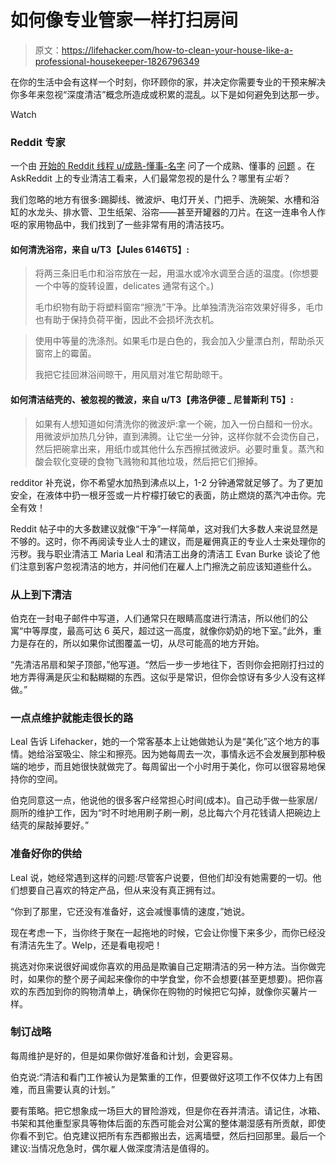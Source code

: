 # 如何像专业管家一样打扫房间

> 原文：<https://lifehacker.com/how-to-clean-your-house-like-a-professional-housekeeper-1826796349>

在你的生活中会有这样一个时刻，你环顾你的家，并决定你需要专业的干预来解决你多年来忽视“深度清洁”概念所造成或积累的混乱。以下是如何避免到达那一步。

Watch

### Reddit 专家

一个由 [开始的 Reddit 线程 u/成熟-懂事-名字](https://www.reddit.com/user/mature-sensible-name) 问了一个成熟、懂事的 [问题](https://www.reddit.com/r/AskReddit/comments/8qfm3u/professional_house_cleaners_of_reddit_what_do/) 。在 AskReddit 上的专业清洁工看来，人们最常忽视的是什么？哪里有*尘垢*？

我们忽略的地方有很多:踢脚线、微波炉、电灯开关、门把手、洗碗架、水槽和浴缸的水龙头、排水管、卫生纸架、浴帘——甚至开罐器的刀片。在这一连串令人作呕的家用物品中，我们找到了一些非常有用的清洁技巧。

#### **如何清洗浴帘**，来自 u/T3【Jules 6146T5】:

> 将两三条旧毛巾和浴帘放在一起，用温水或冷水调至合适的温度。(你想要一个中等的旋转设置，delicates 通常有这个。)
> 
> 毛巾织物有助于将塑料窗帘“擦洗”干净。比单独清洗浴帘效果好得多，毛巾也有助于保持负荷平衡，因此不会损坏洗衣机。

> 使用中等量的洗涤剂。如果毛巾是白色的，我会加入少量漂白剂，帮助杀灭窗帘上的霉菌。
> 
> 我把它挂回淋浴间晾干，用风扇对准它帮助晾干。

#### **如何清洁结壳的、被忽视的微波**，来自 u/T3【弗洛伊德 _ 尼普斯利 T5】:

> 如果有人想知道如何清洗你的微波炉:拿一个碗，加入一份白醋和一份水。用微波炉加热几分钟，直到沸腾。让它坐一分钟，这样你就不会烫伤自己，然后把碗拿出来，用纸巾或其他什么东西擦拭微波炉。必要时重复。蒸汽和酸会软化变硬的食物飞溅物和其他垃圾，然后把它们擦掉。

redditor 补充说，你不希望水加热到沸点以上，1-2 分钟通常就足够了。为了更加安全，在液体中扔一根牙签或一片柠檬打破它的表面，防止燃烧的蒸汽冲击你。完全有效！

Reddit 帖子中的大多数建议就像“干净”一样简单，这对我们大多数人来说显然是不够的。这时，你不再阅读专业人士的建议，而是雇佣真正的专业人士来处理你的污秽。我与职业清洁工 Maria Leal 和清洁工出身的清洁工 Evan Burke 谈论了他们注意到客户忽视清洁的地方，并问他们在雇人上门擦洗之前应该知道些什么。

### 从上到下清洁

伯克在一封电子邮件中写道，人们通常只在眼睛高度进行清洁，所以他们的公寓“中等厚度，最高可达 6 英尺，超过这一高度，就像你奶奶的地下室。”此外，重力是存在的，所以如果你试图覆盖一切，从尽可能高的地方开始。

“先清洁吊扇和架子顶部，”他写道。“然后一步一步地往下，否则你会把刚打扫过的地方弄得满是灰尘和黏糊糊的东西。这似乎是常识，但你会惊讶有多少人没有这样做。”

### 一点点维护就能走很长的路

Leal 告诉 Lifehacker，她的一个常客基本上让她做她认为是“美化”这个地方的事情。她给浴室吸尘、除尘和擦亮。因为她每周去一次，事情永远不会发展到那种极端的地步，而且她很快就做完了。每周留出一个小时用于美化，你可以很容易地保持你的空间。

伯克同意这一点，他说他的很多客户经常担心时间(成本)。自己动手做一些家居/厕所的维护工作，因为“时不时地用刷子刷一刷，总比每六个月花钱请人把碗边上结壳的屎敲掉要好。”

### 准备好你的供给

Leal 说，她经常遇到这样的问题:尽管客户说要，但他们却没有她需要的一切。他们想要自己喜欢的特定产品，但从来没有真正拥有过。

“你到了那里，它还没有准备好，这会减慢事情的速度，”她说。

现在考虑一下，当你终于聚在一起拖地的时候，它会让你慢下来多少，而你已经没有清洁先生了。Welp，还是看电视吧！

挑选对你来说很好闻或你喜欢的用品是欺骗自己定期清洁的另一种方法。当你做完时，如果你的整个房子闻起来像你的中学食堂，你不会想要(甚至更想要)。把你喜欢的东西加到你的购物清单上，确保你在购物的时候把它勾掉，就像你买薯片一样。

### 制订战略

每周维护是好的，但是如果你做好准备和计划，会更容易。

伯克说:“清洁和看门工作被认为是繁重的工作，但要做好这项工作不仅体力上有困难，而且需要认真的计划。”

要有策略。把它想象成一场巨大的冒险游戏，但是你在吞并清洁。请记住，冰箱、书架和其他重型家具等物体后面的东西可能会对公寓的整体潮湿感有所贡献，即使你看不到它。伯克建议把所有东西都搬出去，远离墙壁，然后扫回那里。最后一个建议:当情况危急时，偶尔雇人做深度清洁是值得的。